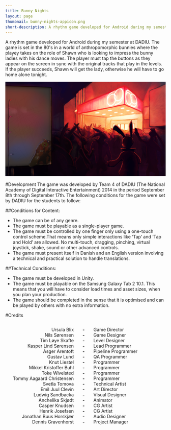 ```yaml
---
title: Bunny Nights
layout: page
thumbnail: bunny-nights-appicon.png
short-description: A rhythm game developed for Android during my semester at DADIU. The game was developed in a single week with a team of 18 people.
---
```


A rhythm game developed for Android during my semester at DADIU. The game is set in the 80's in a world of anthropomorphic bunnies where the playey takes on the role of Shawn who is looking to impress the bunny ladies with his dance moves. The player must tap the buttons as they appear on the screen in sync with the original tracks that play in the levels. If the player succeeds, Shawn will get the lady, otherwise he will have to go home alone tonight.

![Club Backdrop](/assets/bunny-nights-club-backdrop.png)

#Development
The game was developed by Team 4 of DADIU (The National Academy of Digital Interactive Entertainment) 2014 in the period September 8th through September 17th. The following conditions for the game were set by DADIU for the students to follow:

##Conditions for Content:
- The game can be of any genre.
- The game must be playable as a single-player game.
- The game must be controlled by one finger only using a one-touch control scheme.That means only simple interactions like ‘Tap’ and ‘Tap and Hold’ are allowed. No multi-touch, dragging, pinching, virtual joystick, shake, sound or other advanced controls.
- The game must present itself in Danish and an English version involving a technical and practical solution to handle translations.

##Technical Conditions:
- The game must be developed in Unity.
- The game must be playable on the Samsung Galaxy Tab 2 10.1. This means that you will have to consider load times and asset sizes, when you plan your production.
- The game should be completed in the sense that it is optimised and can be played by others with no extra information.

#Credits
<ul style='text-align: right;list-style-type: none;display: inline-block;'>

<li>Ursula Blix</li>
<li>Nils Sørensen</li>
<li>Tim Løye Skafte</li>
<li>Kasper Lind Sørensen</li>
<li>Asger Arentoft</li>
<li>Gustav Lund</li>
<li>Knut Liestøl</li>
<li>Mikkel Kristoffer Buhl</li>
<li>Toke Wivelsted</li>
<li>Tommy Aagaard Christensen</li>
<li>Svetla Tomova</li>
<li>Emil Juul Clevin</li>
<li>Ludwig Sandbacka</li>
<li>Anchelika Skjødt</li>
<li>Casper Knudsen</li>
<li>Henrik Josefsen</li>
<li>Jonathan Buus Horskjær</li>
<li>Dennis Gravenhorst</li>
 
</ul>
 
<ul style='text-align: center;list-style-type: none;font-weight: bold;display: inline-block;'>
<li>-</li>
<li>-</li>
<li>-</li>
<li>-</li>
<li>-</li>
<li>-</li>
<li>-</li>
<li>-</li>
<li>-</li>
<li>-</li>
<li>-</li>
<li>-</li>
<li>-</li>
<li>-</li>
<li>-</li>
<li>-</li>
<li>-</li>
<li>-</li>
</ul>

<ul style='text-align: left;list-style-type: none;display: inline-block;'>
<li>Game Director</li>
<li>Game Designer</li>
<li>Level Designer</li>
<li>Lead Programmer</li>
<li>Pipeline Programmer</li>
<li>QA Programmer</li>
<li>Programmer</li>
<li>Programmer</li>
<li>Programmer</li>
<li>Programmer</li>
<li>Technical Artist</li>
<li>Art Director</li>
<li>Visual Designer</li>
<li>Animator</li>
<li>CG Artist</li>
<li>CG Artist</li>
<li>Audio Designer</li>
<li>Project Manager</li>
</ul>



